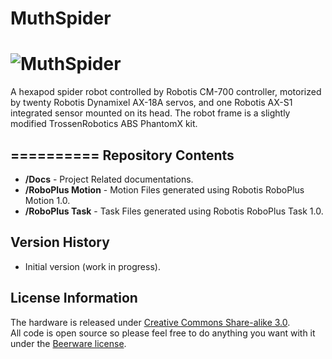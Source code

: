 # MuthSpider

![MuthSpider](https://s3-ap-southeast-1.amazonaws.com/muthanna/MuthSpider.png)<br>
==========
   
   A hexapod spider robot controlled by Robotis CM-700 controller, motorized by twenty Robotis Dynamixel AX-18A servos, and one Robotis AX-S1 integrated sensor mounted on its head. The robot frame is a slightly modified TrossenRobotics ABS PhantomX kit.
 
==========
Repository Contents
-------------------

* **/Docs** - Project Related documentations.
* **/RoboPlus Motion** - Motion Files generated using Robotis RoboPlus Motion 1.0.
* **/RoboPlus Task** - Task Files generated using Robotis RoboPlus Task 1.0.


Version History
---------------
* Initial version (work in progress).


License Information
-------------------
The hardware is released under [Creative Commons Share-alike 3.0](http://creativecommons.org/licenses/by-sa/3.0/).  
All code is open source so please feel free to do anything you want with it under the [Beerware license](http://en.wikipedia.org/wiki/Beerware).
